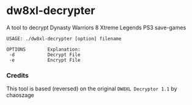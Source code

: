 # dw8xl-decrypter

A tool to decrypt Dynasty Warriors 8 Xtreme Legends PS3 save-games

```
USAGE: ./dw8xl-decrypter [option] filename

OPTIONS        Explanation:
 -d            Decrypt File
 -e            Encrypt File
```

### Credits

This tool is based (reversed) on the original `DW8XL Decryptor 1.1` by chaoszage
